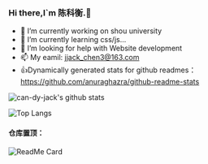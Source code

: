 ### Hi there,I`m 陈科衡.👋

<!--
**can-dy-jack/can-dy-jack** is a ✨ _special_ ✨ repository because its `README.md` (this file) appears on your GitHub profile.

Here are some ideas to get you started:

-->

- 🔭 I’m currently working on shou university
- 🌱 I’m currently learning css/js...
- 🤔 I’m looking for help with Website development
- 📫 My eamil: jjack_chen3@163.com
- 👍Dynamically generated stats for github readmes：https://github.com/anuraghazra/github-readme-stats
<!--
- 💬 Ask me about ...
- 👯 I’m looking to collaborate on ...
- 😄 Pronouns: ...
- ⚡ Fun fact: ...
-->

![can-dy-jack's github stats](https://github-readme-stats.vercel.app/api?username=can-dy-jack&count_private=true&show_icons=true&&bg_color=30,165880,169c5a&title_color=fff&text_color=fff)

![Top Langs](https://github-readme-stats.vercel.app/api/top-langs/?username=can-dy-jack&theme=vue&layout=compact)

#### 仓库置顶：
![ReadMe Card](https://github-readme-stats.vercel.app/api/pin/?username=can-dy-jack&repo=can-dy-jack.github.io&theme=vue)
